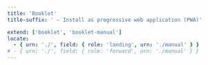 ```yaml
---
title: 'Booklet'
title-suffix: ' – Install as progressive web application (PWA)'

extend: ['booklet', 'booklet-manual']
locate:
  - { urn: './', field: { role: 'landing', urn: './manual' } }
# - { urn: './', field: { role: 'forward', urn: './manual' } }
---
```

